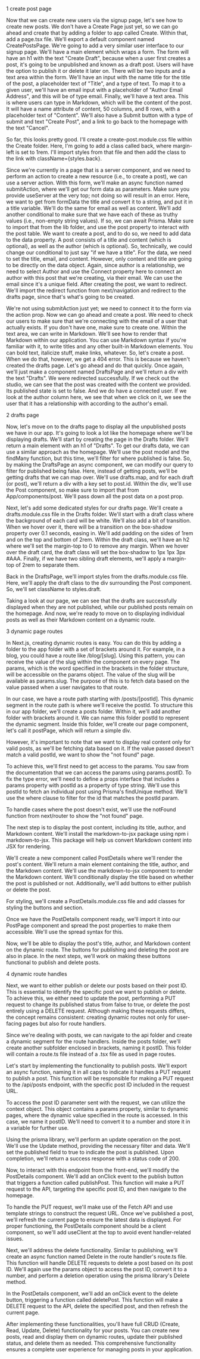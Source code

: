 1 create post page

Now that we can create new users via the signup page, let's see how to create new posts. We don't have a Create Page just yet, so we can go ahead and create that by adding a folder to app called Create. Within that, add a page.tsx file. We'll export a default component named CreatePostsPage. We're going to add a very similar user interface to our signup page. We'll have a main element which wraps a form. The form will have an h1 with the text "Create Draft", because when a user first creates a post, it's going to be unpublished and known as a draft post. Users will have the option to publish it or delete it later on. There will be two inputs and a text area within the form. We'll have an input with the name title for the title of the post, a placeholder text of "Title", and a type of text. To map it to a given user, we'll have an email input with a placeholder of "Author Email Address", and this will be of type email. Finally, we'll have a text area. This is where users can type in Markdown, which will be the content of the post. It will have a name attribute of content, 50 columns, and 8 rows, with a placeholder text of "Content". We'll also have a Submit button with a type of submit and text "Create Post", and a link to go back to the homepage with the text "Cancel".

So far, this looks pretty good. I'll create a create-post.module.css file within the Create folder. Here, I'm going to add a class called back, where margin-left is set to 1rem. I'll import styles from that file and then add the class to the link with className={styles.back}.

Since we're currently in a page that is a server component, and we need to perform an action to create a new resource (i.e., to create a post), we can use a server action. With this form, we'll make an async function named submitAction, where we'll get our form data as parameters. Make sure you provide useServer at the very top; not doing so will result in an error. Here, we want to get from formData the title and convert it to a string, and put it in a title variable. We'll do the same for email as well as content. We'll add another conditional to make sure that we have each of these as truthy values (i.e., non-empty string values). If so, we can await Prisma. Make sure to import that from the lib folder, and use the post property to interact with the post table. We want to create a post, and to do so, we need to add data to the data property. A post consists of a title and content (which is optional), as well as the author (which is optional). So, technically, we could change our conditional to just say "if we have a title". For the data, we need to set the title, email, and content. However, only content and title are going to be directly on the data object. Again, since author is a relationship, we need to select Author and use the Connect property here to connect an author with this post that we're creating, via their email. We can use the email since it's a unique field. After creating the post, we want to redirect. We'll import the redirect function from next/navigation and redirect to the drafts page, since that's what's going to be created.

We're not using submitAction just yet; we need to connect it to the form via the action prop. Now we can go ahead and create a post. We need to check our users to make sure that we're connecting with the email of a user that actually exists. If you don't have one, make sure to create one. Within the text area, we can write in Markdown. We'll see how to render that Markdown within our application. You can use Markdown syntax if you're familiar with it, to write titles and any other built-in Markdown elements. You can bold text, italicize stuff, make links, whatever. So, let's create a post. When we do that, however, we get a 404 error. This is because we haven't created the drafts page. Let's go ahead and do that quickly. Once again, we'll just make a component named DraftsPage and we'll return a div with the text "Drafts". We were redirected successfully. If we check out the studio, we can see that the post was created with the content we provided. Its published state is set to false. And we do have a connected user. If we look at the author column here, we see that when we click on it, we see the user that it has a relationship with according to the author's email.

2 drafts page

Now, let's move on to the drafts page to display all the unpublished posts we have in our app. It's going to look a lot like the homepage where we'll be displaying drafts. We'll start by creating the page in the Drafts folder. We'll return a main element with an h1 of "Drafts". To get our drafts data, we can use a similar approach as the homepage. We'll use the post model and the findMany function, but this time, we'll filter for where published is false. So, by making the DraftsPage an async component, we can modify our query to filter for published being false. Here, instead of getting posts, we'll be getting drafts that we can map over. We'll use drafts.map, and for each draft (or post), we'll return a div with a key set to post.id. Within the div, we'll use the Post component, so make sure to import that from App/components/post. We'll pass down all the post data on a post prop.

Next, let's add some dedicated styles for our drafts page. We'll create a drafts.module.css file in the Drafts folder. We'll start with a draft class where the background of each card will be white. We'll also add a bit of transition. When we hover over it, there will be a transition on the box-shadow property over 0.1 seconds, easing in. We'll add padding on the sides of 1rem and on the top and bottom of 2rem. Within the draft class, we'll have an h2 where we'll set the margin-top to 0 to remove any margin. When we hover over the draft card, the draft class will set the box-shadow to 1px 1px 3px #AAA. Finally, if we have two sibling draft elements, we'll apply a margin-top of 2rem to separate them.

Back in the DraftsPage, we'll import styles from the drafts.module.css file. Here, we'll apply the draft class to the div surrounding the Post component. So, we'll set className to styles.draft.

Taking a look at our page, we can see that the drafts are successfully displayed when they are not published, while our published posts remain on the homepage. And now, we're ready to move on to displaying individual posts as well as their Markdown content on a dynamic route.

3 dynamic page routes

In Next.js, creating dynamic routes is easy. You can do this by adding a folder to the app folder with a set of brackets around it. For example, in a blog, you could have a route like /blog/[slug]. Using this pattern, you can receive the value of the slug within the component on every page. The params, which is the word specified in the brackets in the folder structure, will be accessible on the params object. The value of the slug will be available as params.slug. The purpose of this is to fetch data based on the value passed when a user navigates to that route.

In our case, we have a route path starting with /posts/[postId]. This dynamic segment in the route path is where we'll receive the postId. To structure this in our app folder, we'll create a posts folder. Within it, we'll add another folder with brackets around it. We can name this folder postId to represent the dynamic segment. Inside this folder, we'll create our page component, let's call it postPage, which will return a simple div.

However, it's important to note that we want to display real content only for valid posts, as we'll be fetching data based on it. If the value passed doesn't match a valid postId, we want to show the "not found" page.

To achieve this, we'll first need to get access to the params. You saw from the documentation that we can access the params using params.postID. To fix the type error, we'll need to define a props interface that includes a params property with postId as a property of type string. We'll use this postId to fetch an individual post using Prisma's findUnique method. We'll use the where clause to filter for the id that matches the postId param.

To handle cases where the post doesn't exist, we'll use the notFound function from next/router to show the "not found" page.

The next step is to display the post content, including its title, author, and Markdown content. We'll install the markdown-to-jsx package using npm i markdown-to-jsx. This package will help us convert Markdown content into JSX for rendering.

We'll create a new component called PostDetails where we'll render the post's content. We'll return a main element containing the title, author, and the Markdown content. We'll use the markdown-to-jsx component to render the Markdown content. We'll conditionally display the title based on whether the post is published or not. Additionally, we'll add buttons to either publish or delete the post.

For styling, we'll create a PostDetails.module.css file and add classes for styling the buttons and section.

Once we have the PostDetails component ready, we'll import it into our PostPage component and spread the post properties to make them accessible. We'll use the spread syntax for this.

Now, we'll be able to display the post's title, author, and Markdown content on the dynamic route. The buttons for publishing and deleting the post are also in place. In the next steps, we'll work on making these buttons functional to publish and delete posts.

4 dynamic route handles

Next, we want to either publish or delete our posts based on their post ID. This is essential to identify the specific post we want to publish or delete. To achieve this, we either need to update the post, performing a PUT request to change its published status from false to true, or delete the post entirely using a DELETE request. Although making these requests differs, the concept remains consistent: creating dynamic routes not only for user-facing pages but also for route handlers.

Since we're dealing with posts, we can navigate to the api folder and create a dynamic segment for the route handlers. Inside the posts folder, we'll create another subfolder enclosed in brackets, naming it postID. This folder will contain a route.ts file instead of a .tsx file as used in page routes.

Let's start by implementing the functionality to publish posts. We'll export an async function, naming it in all caps to indicate it handles a PUT request to publish a post. This function will be responsible for making a PUT request to the /api/posts endpoint, with the specific post ID included in the request URL.

To access the post ID parameter sent with the request, we can utilize the context object. This object contains a params property, similar to dynamic pages, where the dynamic value specified in the route is accessed. In this case, we name it postID. We'll need to convert it to a number and store it in a variable for further use.

Using the prisma library, we'll perform an update operation on the post. We'll use the Update method, providing the necessary filter and data. We'll set the published field to true to indicate the post is published. Upon completion, we'll return a success response with a status code of 200.

Now, to interact with this endpoint from the front-end, we'll modify the PostDetails component. We'll add an onClick event to the publish button that triggers a function called publishPost. This function will make a PUT request to the API, targeting the specific post ID, and then navigate to the homepage.

To handle the PUT request, we'll make use of the Fetch API and use template strings to construct the request URL. Once we've published a post, we'll refresh the current page to ensure the latest data is displayed. For proper functioning, the PostDetails component should be a client component, so we'll add useClient at the top to avoid event handler-related issues.

Next, we'll address the delete functionality. Similar to publishing, we'll create an async function named Delete in the route handler's route.ts file. This function will handle DELETE requests to delete a post based on its post ID. We'll again use the params object to access the post ID, convert it to a number, and perform a deletion operation using the prisma library's Delete method.

In the PostDetails component, we'll add an onClick event to the delete button, triggering a function called deletePost. This function will make a DELETE request to the API, delete the specified post, and then refresh the current page.

After implementing these functionalities, you'll have full CRUD (Create, Read, Update, Delete) functionality for your posts. You can create new posts, read and display them on dynamic routes, update their published status, and delete them as needed. This comprehensive functionality ensures a complete user experience for managing posts in your application.
